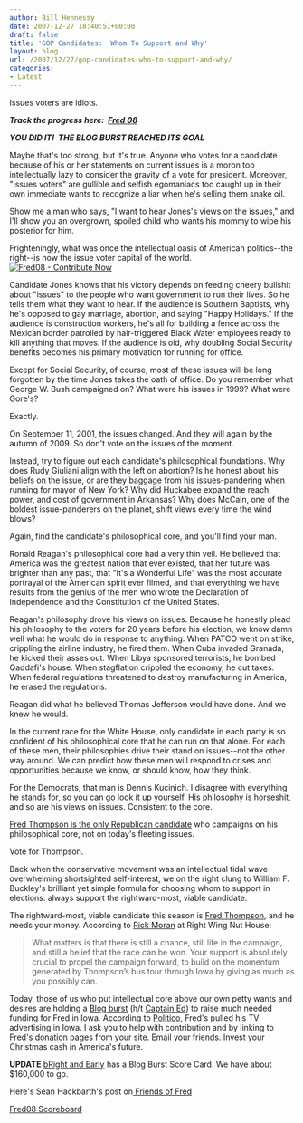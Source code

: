 ```yaml
---
author: Bill Hennessy
date: 2007-12-27 18:40:51+00:00
draft: false
title: 'GOP Candidates:  Whom To Support and Why'
layout: blog
url: /2007/12/27/gop-candidates-who-to-support-and-why/
categories:
- Latest
---
```


Issues voters are idiots.

***Track the progress here:  [Fred 08](https://www.fred08.com/)***

***YOU DID IT!  THE BLOG BURST REACHED ITS GOAL***

Maybe that's too strong, but it's true. Anyone who votes for a candidate because of his or her statements on current issues is a moron too intellectually lazy to consider the gravity of a vote for president. Moreover, "issues voters" are gullible and selfish egomaniacs too caught up in their own immediate wants to recognize a liar when he's selling them snake oil.

Show me a man who says, "I want to hear Jones's views on the issues," and I'll show you an overgrown, spoiled child who wants his mommy to wipe his posterior for him.

Frighteningly, what was once the intellectual oasis of American politics--the right--is now the issue voter capital of the world.
[![Fred08 - Contribute Now](https://www.fred08.com/images/contribute_banner_180x60.gif)
](https://www.fred08.com/contribute.aspx?RefererID=4987be96-4295-4dda-be05-236f28ab766f)

Candidate Jones knows that his victory depends on feeding cheery bullshit about "issues" to the people who want government to run their lives. So he tells them what they want to hear. If the audience is Southern Baptists, why he's opposed to gay marriage, abortion, and saying "Happy Holidays." If the audience is construction workers, he's all for building a fence across the Mexican border patrolled by hair-triggered Black Water employees ready to kill anything that moves. If the audience is old, why doubling Social Security benefits becomes his primary motivation for running for office.

Except for Social Security, of course, most of these issues will be long forgotten by the time Jones takes the oath of office. Do you remember what George W. Bush campaigned on? What were his issues in 1999? What were Gore's?

Exactly.

On September 11, 2001, the issues changed. And they will again by the autumn of 2009. So don't vote on the issues of the moment.

Instead, try to figure out each candidate's philosophical foundations. Why does Rudy Giuliani align with the left on abortion? Is he honest about his beliefs on the issue, or are they baggage from his issues-pandering when running for mayor of New York? Why did Huckabee expand the reach, power, and cost of government in Arkansas? Why does McCain, one of the boldest issue-panderers on the planet, shift views every time the wind blows?

Again, find the candidate's philosophical core, and you'll find your man.

Ronald Reagan's philosophical core had a very thin veil. He believed that America was the greatest nation that ever existed, that her future was brighter than any past, that "It's a Wonderful Life" was the most accurate portrayal of the American spirit ever filmed, and that everything we have results from the genius of the men who wrote the Declaration of Independence and the Constitution of the United States.

Reagan's philosophy drove his views on issues. Because he honestly plead his philosophy to the voters for 20 years before his election, we know damn well what he would do in response to anything. When PATCO went on strike, crippling the airline industry, he fired them. When Cuba invaded Granada, he kicked their asses out. When Libya sponsored terrorists, he bombed Qaddafi's house. When stagflation crippled the economy, he cut taxes. When federal regulations threatened to destroy manufacturing in America, he erased the regulations.

Reagan did what he believed Thomas Jefferson would have done. And we knew he would.

In the current race for the White House, only candidate in each party is so confident of his philosophical core that he can run on that alone. For each of these men, their philosophies drive their stand on issues--not the other way around. We can predict how these men will respond to crises and opportunities because we know, or should know, how they think.

For the Democrats, that man is Dennis Kucinich. I disagree with everything he stands for, so you can go look it up yourself. His philosophy is horseshit, and so are his views on issues. Consistent to the core.

[Fred Thompson is the only Republican candidate](https://www.fred08.com/Principles/PrinciplesSummary.aspx?View=Principles) who campaigns on his philosophical core, not on today's fleeting issues.

Vote for Thompson.

Back when the conservative movement was an intellectual tidal wave overwhelming shortsighted self-interest, we on the right clung to William F. Buckley's brilliant yet simple formula for choosing whom to support in elections: always support the rightward-most, viable candidate.

The rightward-most, viable candidate this season is [Fred Thompson](https://www.fred08.com/contribute.aspx?RefererID=4987be96-4295-4dda-be05-236f28ab766f), and he needs your money. According to [Rick Moran](https://rightwingnuthouse.com/archives/2007/12/27/blogburst-for-fred-join-the-marbleheaders/) at Right Wing Nut House:


> What matters is that there is still a chance, still life in the campaign, and still a belief that the race can be won. Your support is absolutely crucial to propel the campaign forward, to build on the momentum generated by Thompson’s bus tour through Iowa by giving as much as you possibly can.


Today, those of us who put intellectual core above our own petty wants and desires are holding a [Blog burst](https://rightwingnuthouse.com/archives/2007/12/27/blogburst-for-fred-join-the-marbleheaders/) (h/t [Captain Ed](https://www.captainsquartersblog.com/mt/archives/016445.php)) to raise much needed funding for Fred in Iowa. According to [Politico](https://www.politico.com/blogs/jonathanmartin/1207/Fred_off_the_air_in_Iowa_for_now.html), Fred's pulled his TV advertising in Iowa. I ask you to help with contribution and by linking to [Fred's donation pages](https://www.fred08.com/contribute.aspx?RefererID=4987be96-4295-4dda-be05-236f28ab766f) from your site. Email your friends. Invest your Christmas cash in America's future.

****UPDATE****
[bRight and Early](https://www.brightandearlyblog.com/2007/12/blogburst-for-fred-thompson/) has a Blog Burst Score Card. We have about $160,000 to go.

Here's Sean Hackbarth's post on[ Friends of Fred](https://fredfile.fred08.com/blog/2007/blogburst-for-fred/)

[Fred08 Scoreboard ](https://www.fred08.com/)
